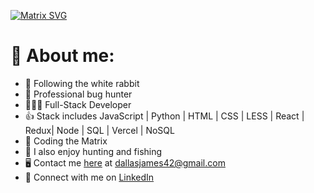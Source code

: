 [![Matrix SVG](https://raw.githubusercontent.com/rodrigograca31/rodrigograca31/master/matrix.svg)](https://www.youtube.com/watch?v=SDkAGkd4NLc)

# 🤔 About me:

- 🐇 Following the white rabbit
- 🐜 Professional bug hunter
- 👨🏻‍💻 Full-Stack Developer
- 👍 Stack includes JavaScript | Python | HTML | CSS | LESS | React | Redux| Node | SQL | Vercel | NoSQL
- 💊 Coding the Matrix
- 🎣 I also enjoy hunting and fishing
- 🖥 Contact me <a href="mailto:dallasjames42@gmail.com">here</a> at dallasjames42@gmail.com 
- 🤝 Connect with me on <a href="https://www.linkedin.com/in/dallasjames/">LinkedIn</a> 
